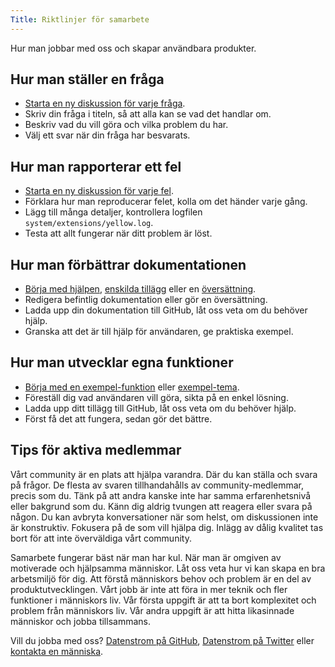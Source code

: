 ```yaml
---
Title: Riktlinjer för samarbete
---
```

Hur man jobbar med oss och skapar användbara produkter.

## Hur man ställer en fråga

* [Starta en ny diskussion för varje fråga](https://github.com/datenstrom/yellow/discussions).
* Skriv din fråga i titeln, så att alla kan se vad det handlar om.
* Beskriv vad du vill göra och vilka problem du har.
* Välj ett svar när din fråga har besvarats.

## Hur man rapporterar ett fel

* [Starta en ny diskussion för varje fel](https://github.com/datenstrom/yellow/discussions).
* Förklara hur man reproducerar felet, kolla om det händer varje gång.  
* Lägg till många detaljer, kontrollera logfilen `system/extensions/yellow.log`.
* Testa att allt fungerar när ditt problem är löst. 

## Hur man förbättrar dokumentationen

* [Börja med hjälpen](https://github.com/datenstrom/yellow-extensions/tree/master/source/help/README-sv.md), [enskilda tillägg](https://github.com/datenstrom/yellow-extensions/tree/master/README-sv.md) eller en [översättning](https://github.com/datenstrom/yellow-extensions/blob/master/source/swedish/swedish.txt).
* Redigera befintlig dokumentation eller gör en översättning.
* Ladda upp din dokumentation till GitHub, låt oss veta om du behöver hjälp.
* Granska att det är till hjälp för användaren, ge praktiska exempel.

## Hur man utvecklar egna funktioner

* [Börja med en exempel-funktion](https://github.com/schulle4u/yellow-extension-helloworld) eller [exempel-tema](https://github.com/schulle4u/yellow-extension-basic).
* Föreställ dig vad användaren vill göra, sikta på en enkel lösning.
* Ladda upp ditt tillägg till GitHub, låt oss veta om du behöver hjälp.
* Först få det att fungera, sedan gör det bättre. 

## Tips för aktiva medlemmar

Vårt community är en plats att hjälpa varandra. Där du kan ställa och svara på frågor. De flesta av svaren tillhandahålls av community-medlemmar, precis som du. Tänk på att andra kanske inte har samma erfarenhetsnivå eller bakgrund som du. Känn dig aldrig tvungen att reagera eller svara på någon. Du kan avbryta konversationer när som helst, om diskussionen inte är konstruktiv. Fokusera på de som vill hjälpa dig. Inlägg av dålig kvalitet tas bort för att inte överväldiga vårt community. 

Samarbete fungerar bäst när man har kul. När man är omgiven av motiverade och hjälpsamma människor. Låt oss veta hur vi kan skapa en bra arbetsmiljö för dig. Att förstå människors behov och problem är en del av produktutvecklingen. Vårt jobb är inte att föra in mer teknik och fler funktioner i människors liv. Vår första uppgift är att ta bort komplexitet och problem från människors liv. Vår andra uppgift är att hitta likasinnade människor och jobba tillsammans. 

Vill du jobba med oss? [Datenstrom på GitHub](https://github.com/datenstrom), [Datenstrom på Twitter](https://twitter.com/datendeveloper) eller [kontakta en människa](https://datenstrom.se/sv/contact/).
